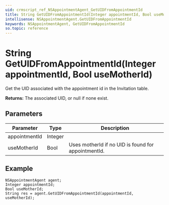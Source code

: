 ```yaml
---
uid: crmscript_ref_NSAppointmentAgent_GetUIDFromAppointmentId
title: String GetUIDFromAppointmentId(Integer appointmentId, Bool useMotherId)
intellisense: NSAppointmentAgent.GetUIDFromAppointmentId
keywords: NSAppointmentAgent, GetUIDFromAppointmentId
so.topic: reference
---
```


# String GetUIDFromAppointmentId(Integer appointmentId, Bool useMotherId)

Get the UID associated with the appointment id in the Invitation table.

**Returns:** The associated UID, or null if none exist.

## Parameters

| Parameter | Type |Description |
|---|---|---|
| appointmentId | Integer | |
| useMotherId | Bool | Uses motherId if no UID is found for appointmentId. |

## Example

```crmscript
NSAppointmentAgent agent;
Integer appointmentId;
Bool useMotherId;
String res = agent.GetUIDFromAppointmentId(appointmentId, useMotherId);
```
